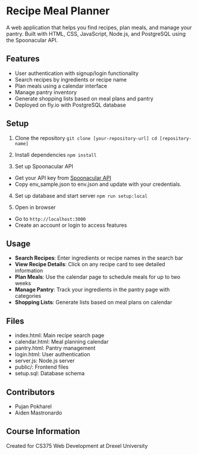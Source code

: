 # Recipe Meal Planner

A web application that helps you find recipes, plan meals, and manage your pantry.
Built with HTML, CSS, JavaScript, Node.js, and PostgreSQL using the Spoonacular API.

## Features

- User authentication with signup/login functionality
- Search recipes by ingredients or recipe name
- Plan meals using a calendar interface
- Manage pantry inventory
- Generate shopping lists based on meal plans and pantry
- Deployed on fly.io with PostgreSQL database

## Setup

1. Clone the repository
`git clone [your-repository-url]
cd [repository-name]`

2. Install dependencies
`npm install`

3. Set up Spoonacular API
- Get your API key from [Spoonacular API](https://spoonacular.com/food-api)
- Copy env_sample.json to env.json and update with your credentials.

4. Set up database and start server
`npm run setup:local`

5. Open in browser
- Go to `http://localhost:3000`
- Create an account or login to access features

## Usage

- **Search Recipes**: Enter ingredients or recipe names in the search bar
- **View Recipe Details**: Click on any recipe card to see detailed information
- **Plan Meals**: Use the calendar page to schedule meals for up to two weeks
- **Manage Pantry**: Track your ingredients in the pantry page with categories
- **Shopping Lists**: Generate lists based on meal plans on calendar

## Files

- index.html: Main recipe search page
- calendar.html: Meal planning calendar
- pantry.html: Pantry management
- login.html: User authentication
- server.js: Node.js server
- public/: Frontend files
- setup.sql: Database schema

## Contributors

- Pujan Pokharel
- Aiden Mastronardo

## Course Information

Created for CS375 Web Development at Drexel University